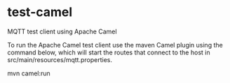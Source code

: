 test-camel
====================

MQTT test client using Apache Camel

To run the Apache Camel test client use the maven Camel plugin using the command below, which will start the routes that connect to the host in src/main/resources/mqtt.properties.

mvn camel:run
